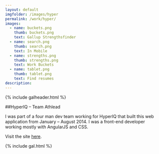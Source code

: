 ```yaml
---
layout: default
imgfolder: /images/hyper
permalink: /work/hyper/
images:
  - name: buckets.png
    thumb: buckets.png
    text: Gallup Strengthsfinder
  - name: search.png
    thumb: search.png
    text: In Mobile
  - name: strengths.png
    thumb: strengths.png
    text: Work Buckets
  - name: tablet.png
    thumb: tablet.png
    text: Find resumes
description: 
---
```


{% include galheader.html %}

##HyperIQ – Team Athlead

I was part of a four man dev team working for HyperIQ that built this web application from January – August 2014. I was a front-end developer working mostly with AngularJS and CSS. 

Visit the site [here](http://www.teamathlead.com).

{% include gal.html %}

<!-- http://christianspecht.de/2014/03/08/generating-an-image-gallery-with-jekyll-and-lightbox2/ -->